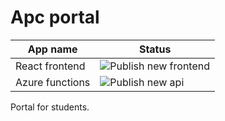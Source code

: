 # Apc portal

| App name  |  Status |
| ---------------| ------------------------------------------------------------------------------------------------------- |
| React frontend | ![Publish new frontend](https://github.com/cppseminar/APC/workflows/Publish%20new%20frontend/badge.svg) |
| Azure functions  | ![Publish new api](https://github.com/cppseminar/APC/workflows/Publish%20new%20api/badge.svg)           |

Portal for students.
